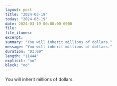 ```yaml
---
layout: post
title: "2024-03-19"
today: "2024-03-19"
date: 2024-03-19 00:00:00 0000
file:
file_itunes:
excerpt:
summary: "You will inherit millions of dollars."
message: "You will inherit millions of dollars."
duration: "01:00"
length: "11444"
explicit: "no"
block: "no"
---
```

You will inherit millions of dollars.

